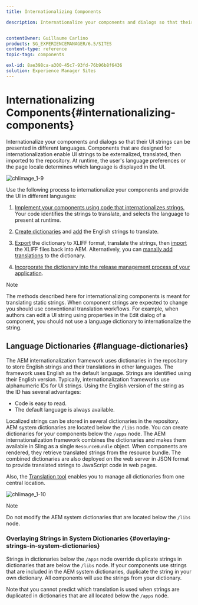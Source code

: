 ```yaml
---
title: Internationalizing Components

description: Internationalize your components and dialogs so that their UI strings can be presented in different languages


contentOwner: Guillaume Carlino
products: SG_EXPERIENCEMANAGER/6.5/SITES
content-type: reference
topic-tags: components

exl-id: 8ae398ca-a300-45c7-93fd-76b96b8f6436
solution: Experience Manager Sites
---
```

# Internationalizing Components{#internationalizing-components}

Internationalize your components and dialogs so that their UI strings can be presented in different languages. Components that are designed for internationalization enable UI strings to be externalized, translated, then imported to the repository. At runtime, the user's language preferences or the page locale determines which language is displayed in the UI.

![chlimage_1-9](assets/chlimage_1-9a.png)

Use the following process to internationalize your components and provide the UI in different languages:

1. [Implement your components using code that internationalizes strings.](/help/sites-developing/i18n-dev.md) Your code identifies the strings to translate, and selects the language to present at runtime.
1. [Create dictionaries](/help/sites-developing/i18n-translator.md#creating-a-dictionary) and [add](/help/sites-developing/i18n-translator.md#adding-changing-and-removing-strings) the English strings to translate.

1. [Export](/help/sites-developing/i18n-translator.md#exporting-a-dictionary) the dictionary to XLIFF format, translate the strings, then [import](/help/sites-developing/i18n-translator.md#importing-a-dictionary) the XLIFF files back into AEM. Alternatively, you can [manally add translations](/help/sites-developing/i18n-translator.md#editing-translated-strings) to the dictionary.

1. [Incorporate the dictionary into the release management process of your application](/help/sites-developing/i18n-translator.md#publishing-dictionaries).

>[!NOTE]
>
>The methods described here for internationalizing components is meant for translating static strings. When component strings are expected to change you should use conventional translation workflows. For example, when authors can edit a UI string using properties in the Edit dialog of a component, you should not use a language dictionary to internationalize the string.

## Language Dictionaries {#language-dictionaries}

The AEM internationalization framework uses dictionaries in the repository to store English strings and their translations in other languages. The framework uses English as the default language. Strings are identified using their English version. Typically, internationalization frameworks use alphanumeric IDs for UI strings. Using the English version of the string as the ID has several advantages:

* Code is easy to read.
* The default language is always available.

Localized strings can be stored in several dictionaries in the repository. AEM system dictionaries are located below the `/libs` node. You can create dictionaries for your components below the `/apps` node. The AEM internationalization framework combines the dictionaries and makes them available in Sling as a single `ResourceBundle` object. When components are rendered, they retrieve translated strings from the resource bundle. The combined dictionaries are also deployed on the web server in JSON format to provide translated strings to JavaScript code in web pages.

Also, the [Translation tool](/help/sites-developing/i18n-translator.md) enables you to manage all dictionaries from one central location.

![chlimage_1-10](assets/chlimage_1-10a.png)

>[!NOTE]
>
>Do not modify the AEM system dictionaries that are located below the `/libs` node.

### Overlaying Strings in System Dictionaries {#overlaying-strings-in-system-dictionaries}

Strings in dictionaries below the `/apps` node override duplicate strings in dictionaries that are below the `/libs` node. If your components use strings that are included in the AEM system dictionaries, duplicate the string in your own dictionary. All components will use the strings from your dictionary.

Note that you cannot predict which translation is used when strings are duplicated in dictionaries that are all located below the `/apps` node.
